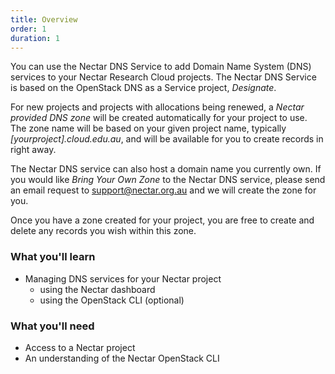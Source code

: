 ```yaml
---
title: Overview
order: 1
duration: 1
---
```


You can use the Nectar DNS Service to add Domain Name System (DNS) services to
your Nectar Research Cloud projects. The Nectar DNS Service is based on the
OpenStack DNS as a Service project, *Designate*.

For new projects and projects with allocations being renewed, a *Nectar provided*
*DNS zone* will be created automatically for your project to use. The zone name
will be based on your given project name, typically *[yourproject].cloud.edu.au*, and 
will be available for you to create records in right away.

The Nectar DNS service can also host a domain name you currently own. If you
would like *Bring Your Own Zone* to the Nectar DNS service, please send an email
request to [support@nectar.org.au](mailto:support@nectar.org.au) and we will create the zone for you.

Once you have a zone created for your project, you are free to create and
delete any records you wish within this zone.

### What you'll learn

- Managing DNS services for your Nectar project
  - using the Nectar dashboard
  - using the OpenStack CLI (optional)

### What you'll need

- Access to a Nectar project
- An understanding of the Nectar OpenStack CLI


